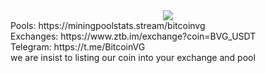 <html>
  <body>
    <center>
    <img src="bitcoinvg.github.io/ss.jpg">
    </center>
Pools: https://miningpoolstats.stream/bitcoinvg<br>
Exchanges: https://www.ztb.im/exchange?coin=BVG_USDT<br>
Telegram: https://t.me/BitcoinVG<br>
we are insist to listing our coin into your exchange and pool 
</body>
</html>
 

